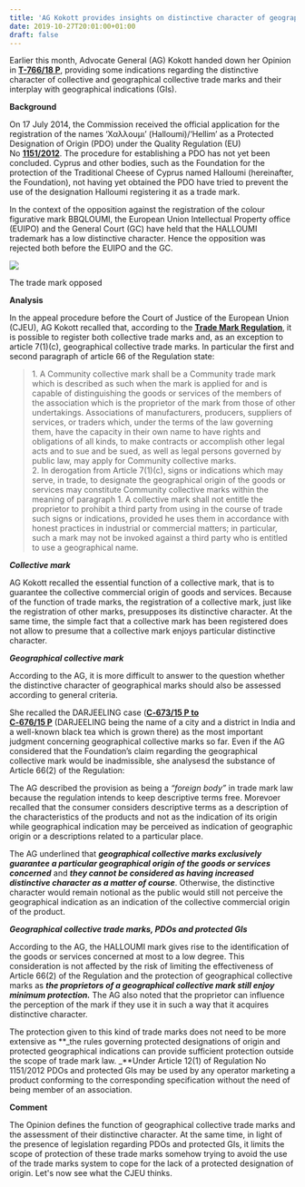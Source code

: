 ```yaml
---
title: 'AG Kokott provides insights on distinctive character of geographical collective trade marks and their interplay with GIs'
date: 2019-10-27T20:01:00+01:00
draft: false
---
```


Earlier this month, Advocate General (AG) Kokott handed down her Opinion in [**T-766/18 P**](http://curia.europa.eu/juris/document/document.jsf?docid=219261&text=&dir=&doclang=EN&part=1&occ=first&mode=lst&pageIndex=1&cid=7715896), providing some indications regarding the distinctive character of collective and geographical collective trade marks and their interplay with geographical indications (GIs). 

  

**Background**

On 17 July 2014, the Commission received the official application for the registration of the names ‘Χαλλουμι’ (Halloumi)/‘Hellim’ as a Protected Designation of Origin (PDO) under the Quality Regulation (EU) No [**1151/2012**](https://eur-lex.europa.eu/legal-content/EN/TXT/?qid=1572172156135&uri=CELEX:32012R1151). The procedure for establishing a PDO has not yet been concluded. Cyprus and other bodies, such as the Foundation for the protection of the Traditional Cheese of Cyprus named Halloumi (hereinafter, the Foundation), not having yet obtained the PDO have tried to prevent the use of the designation Halloumi registering it as a trade mark. 

  

In the context of the opposition against the registration of the colour figurative mark BBQLOUMI, the European Union Intellectual Property office (EUIPO) and the General Court (GC) have held that the HALLOUMI trademark has a low distinctive character. Hence the opposition was rejected both before the EUIPO and the GC.  
  

[![](https://1.bp.blogspot.com/-OfIGsqnqUgw/XbV7YyCBJiI/AAAAAAAADhM/MgPo-_ccvsEocw0R--OAv1fLxnaR2fmTwCLcBGAsYHQ/s1600/download.png)](https://1.bp.blogspot.com/-OfIGsqnqUgw/XbV7YyCBJiI/AAAAAAAADhM/MgPo-_ccvsEocw0R--OAv1fLxnaR2fmTwCLcBGAsYHQ/s1600/download.png)

The trade mark opposed 

**Analysis**

  

In the appeal procedure before the Court of Justice of the European Union (CJEU), AG Kokott recalled that, according to the [**Trade Mark Regulation**](https://eur-lex.europa.eu/legal-content/EN/TXT/?qid=1572174166553&uri=CELEX:32009R0207), it is possible to register both collective trade marks and, as an exception to article 7(1)(c), geographical collective trade marks. In particular the first and second paragraph of article 66 of the Regulation state: 

> 1\. A Community collective mark shall be a Community trade mark which is described as such when the mark is applied for and is capable of distinguishing the goods or services of the members of the association which is the proprietor of the mark from those of other undertakings. Associations of manufacturers, producers, suppliers of services, or traders which, under the terms of the law governing them, have the capacity in their own name to have rights and obligations of all kinds, to make contracts or accomplish other legal acts and to sue and be sued, as well as legal persons governed by public law, may apply for Community collective marks.  
> 2\. In derogation from Article 7(1)(c), signs or indications which may serve, in trade, to designate the geographical origin of the goods or services may constitute Community collective marks within the meaning of paragraph 1. A collective mark shall not entitle the proprietor to prohibit a third party from using in the course of trade such signs or indications, provided he uses them in accordance with honest practices in industrial or commercial matters; in particular, such a mark may not be invoked against a third party who is entitled to use a geographical name. 

**_Collective mark_**

AG Kokott recalled the essential function of a collective mark, that is to guarantee the collective commercial origin of goods and services. Because of the function of trade marks, the registration of a collective mark, just like the registration of other marks, presupposes its distinctive character. At the same time, the simple fact that a collective mark has been registered does not allow to presume that a collective mark enjoys particular distinctive character. 

  

**_Geographical collective mark_**

According to the AG, it is more difficult to answer to the question whether the distinctive character of geographical marks should also be assessed according to general criteria.

  

She recalled the DARJEELING case ([**C‑673/15 P to C‑676/15 P**](http://curia.europa.eu/juris/document/document.jsf?text=&docid=194646&pageIndex=0&doclang=EN&mode=lst&dir=&occ=first&part=1&cid=7720396) (DARJEELING being the name of a city and a district in India and a well-known black tea which is grown there) as the most important judgment concerning geographical collective marks so far. Even if the AG considered that the Foundation’s claim regarding the geographical collective mark would be inadmissible, she analysesd the substance of Article 66(2) of the Regulation: 

  

The AG described the provision as being a _“foreign body”_ in trade mark law because the regulation intends to keep descriptive terms free. Morevoer recalled that the consumer considers descriptive terms as a description of the characteristics of the products and not as the indication of its origin while geographical indication may be perceived as indication of geographic origin or a descriptions related to a particular place.

  

The AG underlined that **_geographical collective marks exclusively guarantee a particular geographical origin of the goods or services concerned_** and _**they cannot be considered as having increased distinctive character as a matter of course**_. Otherwise, the distinctive character would remain notional as the public would still not perceive the geographical indication as an indication of the collective commercial origin of the product. 

  

**_Geographical collective trade marks, PDOs and protected GIs_**

According to the AG, the HALLOUMI mark gives rise to the identification of the goods or services concerned at most to a low degree. This consideration is not affected by the risk of limiting the effectiveness of Article 66(2) of the Regulation and the protection of geographical collective marks as _**the proprietors of a geographical collective mark still enjoy minimum protection.**_ The AG also noted that the proprietor can influence the perception of the mark if they use it in such a way that it acquires distinctive character. 

  

The protection given to this kind of trade marks does not need to be more extensive as **_the rules governing protected designations of origin and protected geographical indications can provide sufficient protection outside the scope of trade mark law. _**Under Article 12(1) of Regulation No 1151/2012 PDOs and protected GIs may be used by any operator marketing a product conforming to the corresponding specification without the need of being member of an association. 

  

**Comment**

  

The Opinion defines the function of geographical collective trade marks and the assessment of their distinctive character. At the same time, in light of the presence of legislation regarding PDOs and protected GIs, it limits the scope of protection of these trade marks somehow trying to avoid the use of the trade marks system to cope for the lack of a protected designation of origin. Let's now see what the CJEU thinks.